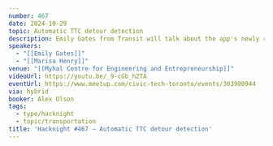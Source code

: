 ```yaml
---
number: 467
date: 2024-10-29
topic: Automatic TTC detour detection
description: Emily Gates from Transit will talk about the app's newly released functionality to detect and share info about TTC detours as they happen.
speakers:
  - "[[Emily Gates]]"
  - "[[Marisa Henry]]"
venue: "[[Myhal Centre for Engineering and Entrepreneurship]]"
videoUrl: https://youtu.be/_9-cGb_hZTA
eventUrl: https://www.meetup.com/civic-tech-toronto/events/303900944
via: hybrid
booker: Alex Olson
tags:
  - type/hacknight
  - topic/transportation
title: 'Hacknight #467 – Automatic TTC detour detection'
---
```

